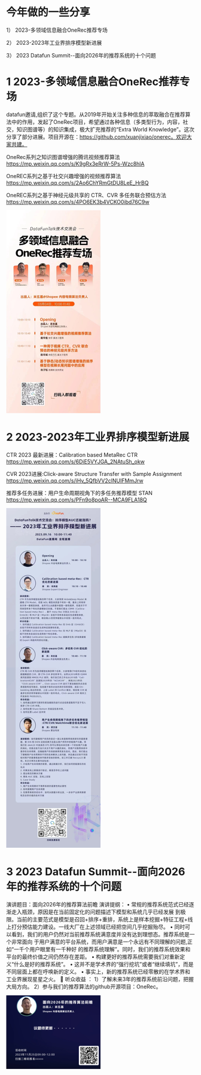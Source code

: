 # 今年做的一些分享
1） 2023-多领域信息融合OneRec推荐专场

2） 2023-2023年工业界排序模型新进展

3） 2023 Datafun Summit--面向2026年的推荐系统的十个问题



# 1 2023-多领域信息融合OneRec推荐专场

datafun邀请,组织了这个专题。从2019年开始关注多种信息的萃取融合在推荐算法中的作用，发起了OneRec项目，希望通过各种信息（多类型行为，内容，社交，知识图谱等）的知识集成，极大扩充推荐的“Extra World Knowledge”。这次分享了部分进展。项目开源在：https://github.com/xuanjixiao/onerec。欢迎大家共建。

OneRec系列之知识图谱增强的腾讯视频推荐算法 https://mp.weixin.qq.com/s/K9gRx3eRrW-5Ps-Wzc8hlA

OneREC系列之基于社交兴趣增强的视频推荐算法 https://mp.weixin.qq.com/s/2Ao6ChYRmGtDU8LeE_HrBQ

OneREC系列之基于神经元级共享的 CTR、CVR 多任务联合预估方法 https://mp.weixin.qq.com/s/4PO6EK3b4VCKO0ibd76C9w

 <img src="https://github.com/xuanjixiao/presentations/blob/main/%E5%A4%9A%E9%A2%86%E5%9F%9F%E4%BF%A1%E6%81%AF%E8%9E%8D%E5%90%88OneRec%E6%8E%A8%E8%8D%90%E4%B8%93%E5%9C%BA.jpg" width="50%" height="10%" />


# 2 2023-2023年工业界排序模型新进展

CTR 2023 最新进展：Calibration based MetaRec CTR  https://mp.weixin.qq.com/s/6DiE5VYJGA_2NAtuSh_okw

CVR 2023进展:Click-aware Structure Transfer with Sample Assignment https://mp.weixin.qq.com/s/iHv_5QfbVV2clNUIFMmJrw

推荐多任务进展：用户生命周期视角下的多任务推荐模型 STAN  https://mp.weixin.qq.com/s/PFn9o8poAR--MCA9FLA18Q


 <img src="https://github.com/xuanjixiao/presentations/blob/main/2023%E5%B9%B4%E5%B7%A5%E4%B8%9A%E7%95%8C%E6%8E%92%E5%BA%8F%E6%A8%A1%E5%9E%8B%E6%96%B0%E8%BF%9B%E5%B1%95.jpg" width="50%" height="10%" />
 

# 3 2023 Datafun Summit--面向2026年的推荐系统的十个问题

演讲题目：面向2026年的推荐算法前瞻
演讲提纲：
• 常规的推荐系统范式已经逐渐走入瓶颈，原因是在当前固定化的问题描述下模型和系统几乎已经发展 到极限。当前的主要范式是模型是召回+排序+重排，系统上是样本挖掘+特征工程+线上打分预估能力建设。一线大厂在上述领域已经把空间几乎挖掘殆尽。
• 同时可以看到，我们的用户仍然对当前推荐系统满意度并没有达到理想态。推荐系统是一个非常面向 于用户满意的平台系统，而用户满意是一个永远有不同理解的问题,正如“一千个用户眼里有一千种好 的推荐系统理解”。同时，我们的推荐系统效果和平台的最终价值之间仍然存在差距。
• 构建更好的推荐系统需要我们对重新定义“什么是好的推荐系统”。
• 这并不是学术界的“强行挖坑”或者“继续填坑”，而是不同层面上都在呼唤新的定义。
• 事实上，新的推荐系统已经零散的在学术界和工业界展现星星之火。
🎁 听众收益
 ：
1）了解未来3年的推荐系统前沿问题，把握大局方向。
2）参与我们的推荐算法的github开源项目：OneRec。

 <img src="https://github.com/xuanjixiao/presentations/blob/main/%203%202023%20Datafun%20Summit--%E9%9D%A2%E5%90%912026%E5%B9%B4%E7%9A%84%E6%8E%A8%E8%8D%90%E7%B3%BB%E7%BB%9F%E7%9A%84%E5%8D%81%E4%B8%AA%E9%97%AE%E9%A2%98.jpg" width="50%" height="10%" />


